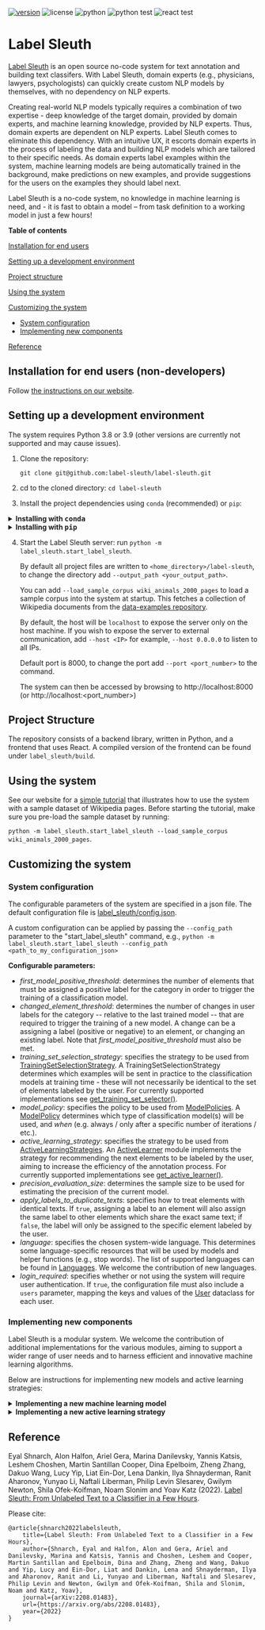 [![version](https://img.shields.io/pypi/v/label-sleuth)](https://pypi.org/project/label-sleuth/)  ![license](https://img.shields.io/github/license/label-sleuth/label-sleuth)  ![python](https://img.shields.io/badge/python-3.8%20|%203.9-blue)  ![python test](https://img.shields.io/github/workflow/status/label-sleuth/label-sleuth/Test%20Python%20code?label=python%20tests)  ![react test](https://img.shields.io/github/workflow/status/label-sleuth/label-sleuth/Test%20React%20code?label=react%20tests) 
# Label Sleuth

[Label Sleuth](https://ibm.biz/label-sleuth) is an open source no-code system for text annotation and building text classifers. With Label Sleuth, domain experts (e.g., physicians, lawyers, psychologists) can quickly create custom NLP models by themselves, with no dependency on NLP experts.

Creating real-world NLP models typically requires a combination of two expertise - deep knowledge of the target domain, provided by domain experts, and machine learning knowledge, provided by NLP experts. Thus, domain experts are dependent on NLP experts. Label Sleuth comes to eliminate this dependency. With an intuitive UX, it escorts domain experts in the process of labeling the data and building NLP models which are tailored to their specific needs. As domain experts label examples within the system, machine learning models are being automatically trained in the background, make predictions on new examples, and provide suggestions for the users on the examples they should label next.

Label Sleuth is a no-code system, no knowledge in machine learning is need, and - it is fast to obtain a model – from task definition to a working model in just a few hours!


<!-- As users label textual examples within the system, machine learning models train in the background, make predictions on new examples, and provide suggestions for the user on the examples they should label next.
This interactive system enables users to efficiently collect data for varied tasks and to easily build text classification models, all without requiring any machine learning expertise. -->


**Table of contents**

[Installation for end users](#installation-for-end-users-non-developers)

[Setting up a development environment](#setting-up-a-development-environment)

[Project structure](#project-structure)

[Using the system](#using-the-system)

[Customizing the system](#customizing-the-system)
* [System configuration](#system-configuration)
* [Implementing new components](#implementing-new-components)

[Reference](#reference)


## Installation for end users (non-developers)
Follow [the instructions on our website](https://www.label-sleuth.org/docs/installation.html).

## Setting up a development environment
The system requires Python 3.8 or 3.9 (other versions are currently not supported and may cause issues).
1. Clone the repository: 

   `git clone git@github.com:label-sleuth/label-sleuth.git`
2. cd to the cloned directory: `cd label-sleuth`
3. Install the project dependencies using `conda` (recommended) or `pip`:
<details><summary><b>Installing with <tt>conda</tt></b></summary>
<p>

- Install Anaconda https://docs.anaconda.com/anaconda/install/index.html

- Restart your console

- Use the following commands to create a new anaconda environment and install the requirements:
```bash
# Create and activate a virtual environment:
conda create --yes -n label-sleuth python=3.9
conda activate label-sleuth
# Install requirements
pip install -r requirements.txt
```
</p>
</details>
<details><summary><b>Installing with <tt>pip</tt></b></summary>
<p>
Assuming python 3.8/3.9 is already installed.

- Install pip https://pip.pypa.io/en/stable/installation/

- Restart your console

- Install requirements:
```bash
pip install -r requirements.txt
```
</p>
</details>

4. Start the Label Sleuth server: run `python -m label_sleuth.start_label_sleuth`.
   
   By default all project files are written to `<home_directory>/label-sleuth`, to change the directory add `--output_path <your_output_path>`.
   
   You can add `--load_sample_corpus wiki_animals_2000_pages` to load a sample corpus into the system at startup. This fetches a collection of Wikipedia documents from the [data-examples repository](https://github.com/label-sleuth/data-examples).
   
   By default, the host will be `localhost` to expose the server only on the host machine. If you wish to expose the server to external communication, add `--host <IP>` for example, `--host 0.0.0.0` to listen to all IPs.
   
   Default port is 8000, to change the port add `--port <port_number>` to the command.

   The system can then be accessed by browsing to http://localhost:8000 (or http://localhost:<port_number>)

## Project Structure
The repository consists of a backend library, written in Python, and a frontend that uses React. A compiled version of the frontend can be found under `label_sleuth/build`.

## Using the system

See our website for a [simple tutorial](https://www.label-sleuth.org/docs/tutorial.html) that illustrates how to use the system with a sample dataset of Wikipedia pages. Before starting the tutorial, make sure you pre-load the sample dataset by running:

`python -m label_sleuth.start_label_sleuth --load_sample_corpus wiki_animals_2000_pages`.

## Customizing the system

### System configuration
The configurable parameters of the system are specified in a json file. The default configuration file is [label_sleuth/config.json](label_sleuth/config.json).

A custom configuration can be applied by passing the `--config_path` parameter to the "start_label_sleuth" command, e.g., `python -m label_sleuth.start_label_sleuth --config_path <path_to_my_configuration_json>`

**Configurable parameters:**
- _first_model_positive_threshold_: determines the number of elements that must be assigned a positive label for the category in order to trigger the training of a classification model.
- _changed_element_threshold_: determines the number of changes in user labels for the category -- relative to the last trained model -- that are required to trigger the training of a new model. A change can be a assigning a label (positive or negative) to an element, or changing an existing label. Note that  _first_model_positive_threshold_ must also be met.
- _training_set_selection_strategy_: specifies the strategy to be used from [TrainingSetSelectionStrategy](https://github.com/label-sleuth/label-sleuth/blob/316bacb7cca7d7b78a11b96d397aac9bfd7e33bf/label_sleuth/training_set_selector/train_set_selector_api.py#L9). A TrainingSetSelectionStrategy determines which examples will be sent in practice to the classification models at training time - these will not necessarily be identical to the set of elements labeled by the user. For currently supported implementations see [get_training_set_selector()](https://github.com/label-sleuth/label-sleuth/blob/316bacb7cca7d7b78a11b96d397aac9bfd7e33bf/label_sleuth/training_set_selector/training_set_selector_factory.py#L7).
- _model_policy_: specifies the policy to be used from [ModelPolicies](https://github.com/label-sleuth/label-sleuth/blob/316bacb7cca7d7b78a11b96d397aac9bfd7e33bf/label_sleuth/models/core/model_policies.py#L5). A [ModelPolicy](https://github.com/label-sleuth/label-sleuth/blob/316bacb7cca7d7b78a11b96d397aac9bfd7e33bf/label_sleuth/models/policy/model_policy.py#L6) determines which type of classification model(s) will be used, and _when_ (e.g. always / only after a specific number of iterations / etc.).
- _active_learning_strategy_: specifies the strategy to be used from [ActiveLearningStrategies](https://github.com/label-sleuth/label-sleuth/blob/316bacb7cca7d7b78a11b96d397aac9bfd7e33bf/label_sleuth/active_learning/core/active_learning_strategies.py#L4). An [ActiveLearner](https://github.com/label-sleuth/label-sleuth/blob/316bacb7cca7d7b78a11b96d397aac9bfd7e33bf/label_sleuth/active_learning/core/active_learning_api.py#L11) module implements the strategy for recommending the next elements to be labeled by the user, aiming to increase the efficiency of the annotation process. For currently supported implementations see [get_active_learner()](https://github.com/label-sleuth/label-sleuth/blob/316bacb7cca7d7b78a11b96d397aac9bfd7e33bf/label_sleuth/active_learning/core/active_learning_factory.py#L8).
- _precision_evaluation_size_: determines the sample size to be used for estimating the precision of the current model.
- _apply_labels_to_duplicate_texts_: specifies how to treat elements with identical texts. If `true`, assigning a label to an element will also assign the same label to other elements which share the exact same text; if `false`, the label will only be assigned to the specific element labeled by the user.
- _language_: specifies the chosen system-wide language. This determines some language-specific resources that will be used by models and helper functions (e.g., stop words). The list of supported languages can be found in [Languages](https://github.com/label-sleuth/label-sleuth/blob/b7d60ac5e62448514d10f9de093c5c987bca2e96/label_sleuth/models/core/languages.py#L58). We welcome the contribution of new languages.
- _login_required_: specifies whether or not using the system will require user authentication. If `true`, the configuration file must also include a `users` parameter, mapping the keys and values of the [User](https://github.com/label-sleuth/label-sleuth/blob/316bacb7cca7d7b78a11b96d397aac9bfd7e33bf/label_sleuth/configurations/users.py#L5) dataclass for each user.



### Implementing new components
Label Sleuth is a modular system. We welcome the contribution of additional implementations for the various modules, aiming to support a wider range of user needs and to harness efficient and innovative machine learning algorithms.

Below are instructions for implementing new models and active learning strategies:

<details><summary><b>Implementing a new machine learning model</b></summary>

   These are the steps for integrating a new classification model:
   1. Implement a new `ModelAPI`
   
   Machine learning models are integrated by adding a new implementation of the ModelAPI.
   
   The main functions are *_train()* and *_infer()*:
   
   ```python
   def _train(self, model_id: str, train_data: Sequence[Mapping], model_params: dict):
   ```
   - model_id     
   - train_data - a list of dictionaries with at least the "text" and "label" fields. Additional fields can be passed e.g.
   *[{'text': 'text1', 'label': 1, 'additional_field': 'value1'}, {'text': 'text2', 'label': 0, 'additional_field': 'value2'}]*
   - model_params - dictionary for additional model parameters (can be None)

   ```python
   def _infer(self, model_id, items_to_infer: Sequence[Mapping]) -> Sequence[Prediction]:
   ```
   - model_id
   - items_to_infer: a list of dictionaries with at least the "text" field. Additional fields can be passed,
   e.g. *[{'text': 'text1', 'additional_field': 'value1'}, {'text': 'text2', 'additional_field': 'value2'}]*
   
   Returns a list of [Prediction](https://github.com/label-sleuth/label-sleuth/blob/1424a9ab01697e12396bc33fd608158d61d55e24/label_sleuth/models/core/prediction.py#L20) objects - one for each item in *items_to_infer* - where 
    Prediction.label is a boolean and Prediction.score is a float in the range [0-1].
    Additional outputs can be passed by inheriting from the base Prediction class and overriding the get_predictions_class() method.
   
   2. Add the newly implemented ModelAPI to `ModelsCatalog`
   
   3. Add one or more policies that use the new model to `ModelPolicies`
   
</details>

<details>
   <summary><b>Implementing a new active learning strategy</tt></b></summary>
<p>
These are the steps for integrating a new active learning approach:

   1. Implement a new `ActiveLearner`
   
   Active learning modules are integrated by adding a new implementation of the ActiveLearner API.
   The function to implement is *get_per_element_score*:
   ```python
    def get_per_element_score(self, candidate_text_elements: Sequence[TextElement],
                              candidate_text_element_predictions: Sequence[Prediction], workspace_id: str,
                              dataset_name: str, category_name: str) -> Sequence[float]:    
   ```    
   Given sequences of text elements and the model predictions for these elements, this function returns an active learning score for each element.
   The elements with the highest scores will be recommended for the user to label next.
   
   2. Add the newly implemented ActiveLearner to the `ActiveLearningCatalog`
   </p>
   </details>

## Reference
Eyal Shnarch, Alon Halfon, Ariel Gera, Marina Danilevsky, Yannis Katsis, Leshem Choshen, Martin Santillan Cooper, Dina Epelboim, Zheng Zhang, Dakuo Wang, Lucy Yip, Liat Ein-Dor, Lena Dankin, Ilya Shnayderman, Ranit Aharonov, Yunyao Li, Naftali Liberman, Philip Levin Slesarev, Gwilym Newton, Shila Ofek-Koifman, Noam Slonim and Yoav Katz (2022). [Label Sleuth: From Unlabeled Text to a Classifier in a Few Hours](https://arxiv.org/abs/2208.01483).

Please cite:
```
@article{shnarch2022labelsleuth,
	title={Label Sleuth: From Unlabeled Text to a Classifier in a Few Hours},
	author={Shnarch, Eyal and Halfon, Alon and Gera, Ariel and Danilevsky, Marina and Katsis, Yannis and Choshen, Leshem and Cooper, Martin Santillan and Epelboim, Dina and Zhang, Zheng and Wang, Dakuo and Yip, Lucy and Ein-Dor, Liat and Dankin, Lena and Shnayderman, Ilya and Aharonov, Ranit and Li, Yunyao and Liberman, Naftali and Slesarev, Philip Levin and Newton, Gwilym and Ofek-Koifman, Shila and Slonim, Noam and Katz, Yoav},
	journal={arXiv:2208.01483},
  	url={https://arxiv.org/abs/2208.01483},
  	year={2022}
}
```
